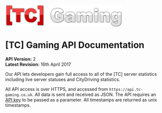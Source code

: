 ![](/assets/tc-gaming-logo-2x.png)

# [TC] Gaming API Documentation

**API Version:** 2  
**Latest Revision:** 16th April 2017  

Our API lets developers gain full access to all of the [TC] server statistics including live server statuses and CityDriving statistics.

All API access is over HTTPS, and accessed from `https://api.tc-gaming.co.uk`. All data is sent and received as JSON. The API requires an [API key](introduction/api-keys.md) to be passed as a parameter. All timestamps are returned as unix timestamps.